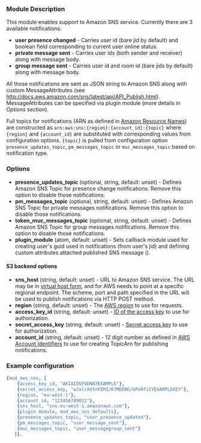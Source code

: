 ### Module Description
This module enables support to Amazon SNS service. Currently there are 3 available notifications:
* **user presence changed** - Carries user id (bare jid by default) and boolean field 
corresponding to current user online status.
* **private message sent** - Carries user ids (both sender and receiver) along with message body.
* **group message sent** - Carries user id and room id (bare jids by default) along with 
message body.

All those notifications are sent as JSON string to Amazon SNS along with custom MessageAttributes
 (see http://docs.aws.amazon.com/sns/latest/api/API_Publish.html). MessageAttributes can be 
 specified via plugin module (more details in *Options* section).

Full topics for notifications (ARN as defined in [Amazon Resource Names][aws-arn]) are 
constructed as `arn:aws:sns:{region}:{account_id}:{topic}` where `{region}` and `{account_id}` 
are substituted with corresponding values from configuration options. `{topic}` is pulled 
from configuration option `presence_updates_topic`, `pm_messages_topic` or `muc_messages_topic` based on 
notification type.
 
 
### Options

* **presence_updates_topic** (optional, string, default: unset) - Defines Amazon SNS Topic for 
presence change notifications. Remove this option to disable those notifications.
* **pm_messages_topic** (optional, string, default: unset) - Defines Amazon SNS Topic for 
private messages notifications. Remove this option to disable those notifications.
* **token_muc_messages_topic** (optional, string, default: unset) - Defines Amazon SNS Topic for 
group messages notifications. Remove this option to disable those notifications.
* **plugin_module** (atom, default: unset) - Sets callback module used for creating user's 
guid used in notifications (from user's jid) and defining custom attributes attached published SNS
message ().

#### S3 backend options

* **sns_host** (string, default: unset) - URL to Amazon SNS service. The URL may be in [virtual 
host form][aws-virtual-host], and for AWS needs to point at a specific regional endpoint. The 
scheme, port and path specified in the URL will be used to publish notifications via HTTP POST 
method. 
* **region** (string, default: unset) - The [AWS region][aws-region] to use for requests.
* **access_key_id** (string, default: unset) - [ID of the access key][aws-keys] to use for authorization.
* **secret_access_key** (string, default: unset) - [Secret access key][aws-keys] to use for authorization.
* **account_id** (string, default: unset) - 12 digit number as defined in [AWS Account 
Identifiers][aws-acct-identifier] to use for creating TopicArn for publishing notifications. 

[aws-acct-identifier]: http://docs.aws.amazon.com/general/latest/gr/acct-identifiers.html
[aws-virtual-host]: https://docs.aws.amazon.com/AmazonS3/latest/dev/VirtualHosting.html
[aws-region]: https://docs.aws.amazon.com/general/latest/gr/rande.html?shortFooter=true#s3_region
[aws-keys]: https://docs.aws.amazon.com/general/latest/gr/aws-sec-cred-types.html?shortFooter=true#access-keys-and-secret-access-keys
[aws-arn]: http://docs.aws.amazon.com/general/latest/gr/aws-arns-and-namespaces.html

### Example configuration

```Erlang
{mod_aws_sns, [
    {access_key_id, "AKIAIOSFODNN7EXAMPLE"},
    {secret_access_key, "wJalrXUtnFEMI/K7MDENG/bPxRfiCYEXAMPLEKEY"},
    {region, "eu-west-1"},
    {account_id, "123456789012"},
    {sns_host, "sns.eu-west-1.amazonaws.com"},
    {plugin_module, mod_aws_sns_defaults},
    {presence_updates_topic, "user_presence_updated"},
    {pm_messages_topic, "user_message_sent"},         
    {muc_messages_topic, "user_messagegroup_sent"}
   ]}.
```
